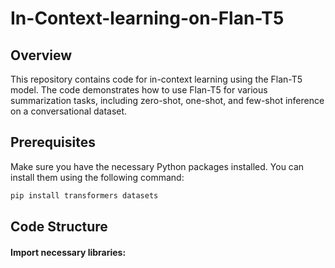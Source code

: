 # In-Context-learning-on-Flan-T5
## Overview
This repository contains code for in-context learning using the Flan-T5 model. The code demonstrates how to use Flan-T5 for various summarization tasks, including zero-shot, one-shot, and few-shot inference on a conversational dataset.
## Prerequisites
Make sure you have the necessary Python packages installed. You can install them using the following command:
```bash
pip install transformers datasets
```
## Code Structure
#### Import necessary libraries:

